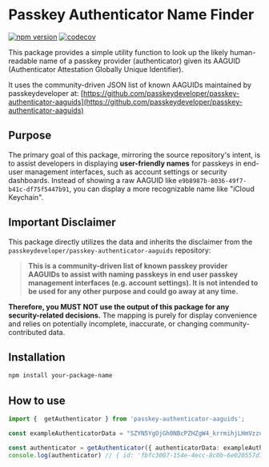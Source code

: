 # Passkey Authenticator Name Finder

[![npm version](https://badge.fury.io/js/passkey-authenticator-aaguids.svg)](https://badge.fury.io/js/passkey-authenticator-aaguids)
[![codecov](https://codecov.io/gh/tarekbeb/passkey-authenticator-aaguids/branch/master/graph/badge.svg?token=7839BI81E0)](https://codecov.io/gh/tarekbeb/passkey-authenticator-aaguids)

This package provides a simple utility function to look up the likely human-readable name of a passkey provider (authenticator) given its AAGUID (Authenticator Attestation Globally Unique Identifier).

It uses the community-driven JSON list of known AAGUIDs maintained by passkeydeveloper at:
[https://github.com/passkeydeveloper/passkey-authenticator-aaguids](https://github.com/passkeydeveloper/passkey-authenticator-aaguids)

## Purpose

The primary goal of this package, mirroring the source repository's intent, is to assist developers in displaying **user-friendly names** for passkeys in end-user management interfaces, such as account settings or security dashboards. Instead of showing a raw AAGUID like `e9b8987b-8036-49f7-b41c-df75f5447b91`, you can display a more recognizable name like "iCloud Keychain".

## Important Disclaimer

This package directly utilizes the data and inherits the disclaimer from the `passkeydeveloper/passkey-authenticator-aaguids` repository:

> **This is a community-driven list of known passkey provider AAGUIDs to assist with naming passkeys in end user passkey management interfaces (e.g. account settings). It is not intended to be used for any other purpose and could go away at any time.**

**Therefore, you MUST NOT use the output of this package for any security-related decisions.** The mapping is purely for display convenience and relies on potentially incomplete, inaccurate, or changing community-contributed data.

## Installation

```bash
npm install your-package-name
```

## How to use

```ts
import {  getAuthenticator } from 'passkey-authenticator-aaguids';

const exampleAuthenticatorData = "SZYN5YgOjGh0NBcPZHZgW4_krrmihjLHmVzzuoMdl2NdAAAAAPv8MAcVTk7MjAtuAgVX170AFBUCgIutOmnd-P3TTsakYoMM292opQECAyYgASFYIGTgM0IiDgO9AqTMSMT1Tdh1sHiL99qEZJ4cdk8vJAyDIlggolBgLLxO9I2q9GuYsa8kBThr8-iXpiO4mL2z_73-Th4"

const authenticator = getAuthenticator({ authenticatorData: exampleAuthenticatorData});
console.log(authenticator) // { id: 'fbfc3007-154e-4ecc-8c0b-6e020557d7bd', name: 'iCloud Keychain' }
```
